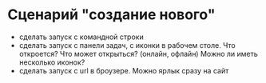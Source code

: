 # Сценарий "создание нового"
- сделать запуск с командной строки
- сделать запуск с панели задач, с иконки в рабочем столе. Что откроется? Что может открыться? (онлайн, офлайн) Можно ли иметь несколько иконок?
- сделать запуск с url в броузере. Можно ярлык сразу на сайт